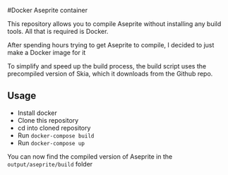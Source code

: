 #Docker Aseprite container

This repository allows you to compile Aseprite without installing any build tools. All that is required is Docker.

After spending hours trying to get Aseprite to compile, I decided to just make a Docker image for it 

To simplify and speed up the build process, the build script uses the precompiled version of Skia, which it downloads from the Github repo.

## Usage
 * Install docker
 * Clone this repository 
 * cd into cloned repository
 * Run `docker-compose build`
 * Run `docker-compose up`

You can now find the compiled version of Aseprite in the `output/aseprite/build` folder